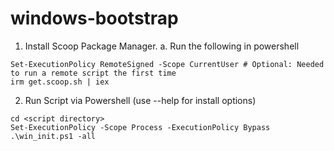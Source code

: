 # windows-bootstrap

1. Install Scoop Package Manager.
  a. Run the following in powershell
```
Set-ExecutionPolicy RemoteSigned -Scope CurrentUser # Optional: Needed to run a remote script the first time
irm get.scoop.sh | iex
```
2. Run Script via Powershell (use --help for install options)
```
cd <script directory>
Set-ExecutionPolicy -Scope Process -ExecutionPolicy Bypass
.\win_init.ps1 -all
```

